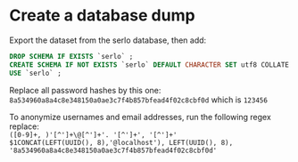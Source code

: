 # Create a database dump

Export the dataset from the serlo database, then add:

```sql
DROP SCHEMA IF EXISTS `serlo` ;
CREATE SCHEMA IF NOT EXISTS `serlo` DEFAULT CHARACTER SET utf8 COLLATE utf8_general_ci ;
USE `serlo` ;
```

Replace all password hashes by this one: `8a534960a8a4c8e348150a0ae3c7f4b857bfead4f02c8cbf0d` which is `123456`

To anonymize usernames and email addresses, run the following regex replace:  
`([0-9]+, )'[^']+\@[^']+'. '[^']+', '[^']+'`  
`$1CONCAT(LEFT(UUID(), 8),'@localhost'), LEFT(UUID(), 8), '8a534960a8a4c8e348150a0ae3c7f4b857bfead4f02c8cbf0d'`  
